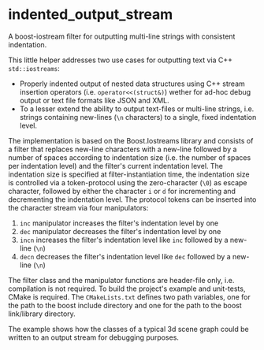 # indented_output_stream
A boost-iostream filter for outputting multi-line strings with consistent indentation. 

This little helper addresses two use cases for outputting text via C++ `std::iostreams`: 
* Properly indented output of nested data structures using C++ stream insertion operators (i.e. `operator<<(struct&)`) wether for ad-hoc debug output or text file formats like JSON and XML.
* To a lesser extend the ability to output text-files or multi-line strings, i.e. strings containing new-lines (`\n` characters) to a single, fixed indentation level.

The implementation is based on the Boost.Iostreams library and consists of a filter that replaces new-line characters with a new-line followed by a number of spaces according to indentation size (i.e. the number of spaces per indentation level) and the filter's current indentation level. The indentation size is specified at filter-instantiation time, the indentation size is controlled via a token-protocol using the zero-character (`\0`) as escape character, followed by either the character `i` or `d` for incrementing and decrementing the indentation level. The protocol tokens can be inserted into the character stream via four manipulators:
1. `inc` manipulator increases the filter's indentation level by one
2. `dec` manipulator decreases the filter's indentation level by one
3. `incn` increases the filter's indentation level like `inc` followed by a new-line (`\n`)
4. `decn` decreases the filter's indentation level like `dec` followed by a new-line (`\n`)

The filter class and the manipulator functions are header-file only, i.e. compilation is not required. To build the project's example and unit-tests, CMake is required. The `CMakeLists.txt` defines two path variables, one for the path to the boost include directory and one for the path to the boost link/library directory.

The example shows how the classes of a typical 3d scene graph could be written to an output stream for debugging purposes. 
